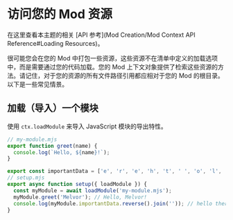 # 访问您的 Mod 资源

在这里查看本主题的相关 [API 参考](Mod Creation/Mod Context API Reference#Loading Resources)。

很可能您会在您的 Mod 中打包一些资源，这些资源不在清单中定义的加载选项中，而是需要通过您的代码加载。您的 Mod 上下文对象提供了检索这些资源的方法。请记住，对于您的资源的所有文件路径引用都应相对于您的 Mod 的根目录。以下是一些常见情景。

## 加载（导入）一个模块

使用 `ctx.loadModule` 来导入 JavaScript 模块的导出特性。

```javascript
// my-module.mjs
export function greet(name) {
  console.log(`Hello, ${name}!`);
}

export const importantData = ['e', 'r', 'e', 'h', 't', ' ', 'o', 'l', 'l', 'e', 'h'];
// setup.mjs
export async function setup({ loadModule }) {
  const myModule = await loadModule('my-module.mjs');
  myModule.greet('Melvor'); // Hello, Melvor!
  console.log(myModule.importantData.reverse().join('')); // hello there
}
